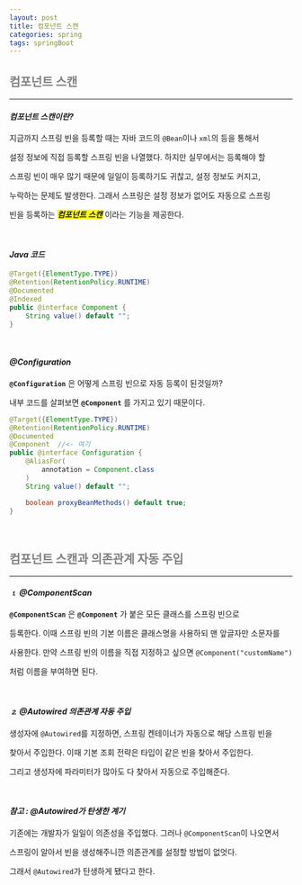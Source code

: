 ```yaml
---
layout: post
title: 컴포넌트 스캔
categories: spring
tags: springBoot
---
```


## <span style="color:gray">컴포넌트 스캔</span>

---

#### ***컴포넌트 스캔이란?***

지금까지 스프링 빈을 등록할 때는 자바 코드의 `@Bean`이나 `xml`의 <bean> 등을 통해서 

설정 정보에 직접 등록할 스프링 빈을 나열했다. 하지만 실무에서는 등록해야 할 

스프링 빈이 매우 많기 때문에 일일이 등록하기도 귀찮고, 설정 정보도 커지고, 

누락하는 문제도 발생한다. 그래서 스프링은 설정 정보가 없어도 자동으로 스프링 

빈을 등록하는 ***<span style="background-color:yellow">컴포넌트 스캔</span>*** 이라는 기능을 제공한다.

<br>

#### ***Java 코드***

```java
@Target({ElementType.TYPE})
@Retention(RetentionPolicy.RUNTIME)
@Documented
@Indexed
public @interface Component {
    String value() default "";
}
```

<br>

#### ***@Configuration***

**`@Configuration`** 은 어떻게 스프링 빈으로 자동 등록이 된것일까?

내부 코드를 살펴보면 **`@Component`** 를 가지고 있기 때문이다.

```java
@Target({ElementType.TYPE})
@Retention(RetentionPolicy.RUNTIME)
@Documented
@Component  //<- 여기
public @interface Configuration {
    @AliasFor(
        annotation = Component.class
    )
    String value() default "";

    boolean proxyBeanMethods() default true;
}
```

<br>

## <span style="color:gray">컴포넌트 스캔과 의존관계 자동 주입</span>

---

#### ***⒈ @ComponentScan***

**`@ComponentScan`** 은 **`@Component`** 가 붙은 모든 클래스를 스프링 빈으로 

등록한다. 이때 스프링 빈의 기본 이름은 클래스명을 사용하되 맨 앞글자만 소문자를 

사용한다. 만약 스프링 빈의 이름을 직접 지정하고 싶으면 `@Component("customName")` 

처럼 이름을 부여하면 된다.

<br>

#### ***⒉ @Autowired 의존관계 자동 주입***

생성자에 `@Autowired`를 지정하면, 스프링 켄테이너가 자동으로 해당 스프링 빈을

찾아서 주입한다. 이때 기본 조회 전략은 타입이 같은 빈을 찾아서 주입한다.

그리고 생성자에 파라미터가 많아도 다 찾아서 자동으로 주입해준다.

<br>

#### ***참고 : @Autowired가 탄생한 계기***

기존에는 개발자가 일일이 의존성을 주입했다. 그러나 `@ComponentScan`이 나오면서

스프링이 알아서 빈을 생성해주니깐 의존관계를 설정할 방법이 없엇다. 

그래서 `@Autowired`가 탄생하게 됐다고 한다. 